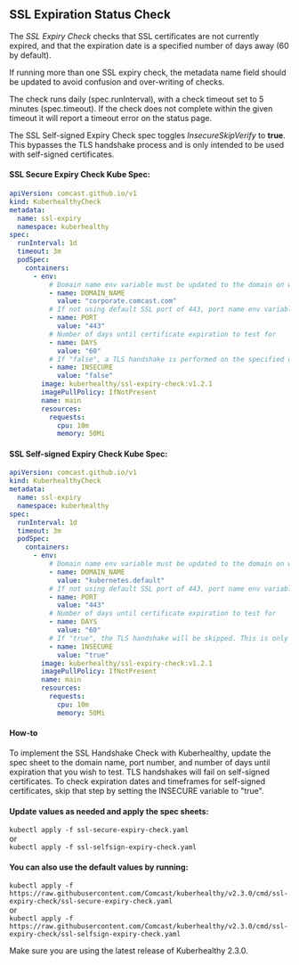 ## SSL Expiration Status Check

The *SSL Expiry Check* checks that SSL certificates are not currently expired, and that the expiration date is a specified number of days away (60 by default).

If running more than one SSL expiry check, the metadata name field should be updated to avoid confusion and over-writing of checks.

The check runs daily (spec.runInterval), with a check timeout set to 5 minutes (spec.timeout). If the check
does not complete within the given timeout it will report a timeout error on the status page.

The SSL Self-signed Expiry Check spec toggles *InsecureSkipVerify* to **true**. This bypasses the TLS handshake process and is only intended to be used with self-signed certificates.

#### SSL Secure Expiry Check Kube Spec:
```yaml
apiVersion: comcast.github.io/v1
kind: KuberhealthyCheck
metadata:
  name: ssl-expiry
  namespace: kuberhealthy
spec:
  runInterval: 1d
  timeout: 3m
  podSpec:
    containers:
      - env:
          # Domain name env variable must be updated to the domain on which you wish to check the SSL for
          - name: DOMAIN_NAME
            value: "corporate.comcast.com"
          # If not using default SSL port of 443, port name env variable must be updated  
          - name: PORT
            value: "443"
          # Number of days until certificate expiration to test for  
          - name: DAYS
            value: "60"
          # If "false", a TLS handshake is performed on the specified domain
          - name: INSECURE
            value: "false"
        image: kuberhealthy/ssl-expiry-check:v1.2.1
        imagePullPolicy: IfNotPresent
        name: main
        resources:
          requests:
            cpu: 10m
            memory: 50Mi
```

#### SSL Self-signed Expiry Check Kube Spec:
```yaml
apiVersion: comcast.github.io/v1
kind: KuberhealthyCheck
metadata:
  name: ssl-expiry
  namespace: kuberhealthy
spec:
  runInterval: 1d
  timeout: 3m
  podSpec:
    containers:
      - env:
          # Domain name env variable must be updated to the domain on which you wish to check the SSL for
          - name: DOMAIN_NAME
            value: "kubernetes.default"
          # If not using default SSL port of 443, port name env variable must be updated  
          - name: PORT
            value: "443"
          # Number of days until certificate expiration to test for  
          - name: DAYS
            value: "60"
          # If "true", the TLS handshake will be skipped. This is only intended to check certificate expiration, not validity/security  
          - name: INSECURE
            value: "true"
        image: kuberhealthy/ssl-expiry-check:v1.2.1
        imagePullPolicy: IfNotPresent
        name: main
        resources:
          requests:
            cpu: 10m
            memory: 50Mi
```

#### How-to

To implement the SSL Handshake Check with Kuberhealthy, update the spec sheet to the domain name, port number, and number of days until expiration that you wish to test. TLS handshakes will fail on self-signed certificates. To check expiration dates and timeframes for self-signed certificates, skip that step by setting the INSECURE variable to "true". 

#### Update values as needed and apply the spec sheets:

`kubectl apply -f ssl-secure-expiry-check.yaml`  
or  
`kubectl apply -f ssl-selfsign-expiry-check.yaml`  


#### You can also use the default values by running:  
`kubectl apply -f https://raw.githubusercontent.com/Comcast/kuberhealthy/v2.3.0/cmd/ssl-expiry-check/ssl-secure-expiry-check.yaml`  
or  
`kubectl apply -f https://raw.githubusercontent.com/Comcast/kuberhealthy/v2.3.0/cmd/ssl-expiry-check/ssl-selfsign-expiry-check.yaml`  
 
 Make sure you are using the latest release of Kuberhealthy 2.3.0.